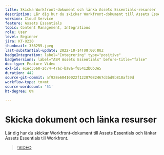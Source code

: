 ```yaml
---
title: Skicka Workfront-dokument och länka Assets Essentials-resurser
description: Lär dig hur du skickar Workfront-dokument till Assets Essentials och länkar Assets Essentials till Workfront.
version: Cloud Service
feature: Assets Essentials
topic: Content Management, Integrations
role: User
level: Beginner
jira: KT-8220
thumbnail: 336255.jpeg
last-substantial-update: 2022-10-14T00:00:00Z
badgeIntegration: label="Integrering" type="positive"
badgeVersions: label="AEM Assets Essentials" before-title="false"
doc-type: Feature Video
exl-id: e1ec3560-2c74-47ac-ba8a-f05412b6b3e5
duration: 442
source-git-commit: af928e60410022f12207082467d3bd9b818af59d
workflow-type: tm+mt
source-wordcount: '51'
ht-degree: 0%

---
```


# Skicka dokument och länka resurser

Lär dig hur du skickar Workfront-dokument till Assets Essentials och länkar Assets Essentials till Workfront.

>[!VIDEO](https://video.tv.adobe.com/v/336255?quality=12&learn=on)
